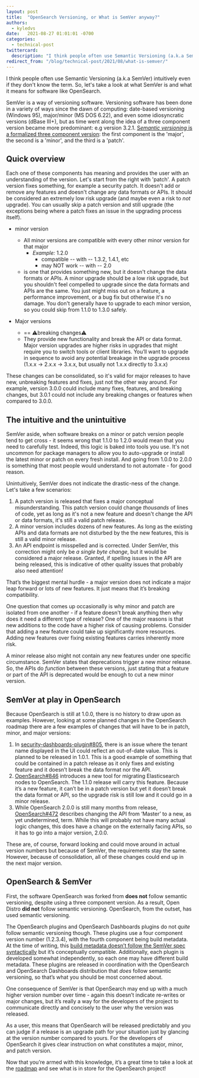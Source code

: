 ```yaml
---
layout: post
title:  "OpenSearch Versioning, or What is SemVer anyway?"
authors: 
  - kyledvs
date:   2021-08-27 01:01:01 -0700
categories: 
  - technical-post
twittercard:
  description: "I think people often use Semantic Versioning (a.k.a SemVer) intuitively even if they don't know the term. So, let's take a look at what SemVer is and what it means for software like OpenSearch."
redirect_from: "/blog/technical-post/2021/08/what-is-semver/"
---
```


I think people often use Semantic Versioning (a.k.a SemVer) intuitively even if they don't know the term. So, let's take a look at what SemVer is and what it means for software like OpenSearch.

SemVer is a way of versioning software. Versioning software has been done in a variety of ways since the dawn of computing: date-based versioning (Windows 95), major/minor (MS DOS 6.22), and even some idiosyncratic versions (dBase III+), but as time went along the idea of a three component version became more predominant: e.g version 3.2.1. [S*emantic versioning* is a formalized three component version](https://semver.org/): the first component is the 'major', the second is a 'minor', and the third is a 'patch'.

## Quick overview

Each one of these components has meaning and provides the user with an understanding of the version. Let's start from the right with 'patch'. A patch version fixes something, for example a security patch. It doesn't add or remove any features and doesn't change any data formats or APIs. It should be considered an extremely low risk upgrade (and maybe even a risk to *not* upgrade). You can usually skip a patch version and still upgrade (the exceptions being where a patch fixes an issue in the upgrading process itself).

* minor version
  * All minor versions are compatible with every other minor version for that major
    * _Example:_ 1.2.0
      * compatible -- with -- 1.3.2, 1.4.1, etc
      * may NOT work -- with -- 2.0
  * is one that provides something new, but it doesn't change the data formats or APIs. A minor upgrade should be a low risk upgrade, but you shouldn't feel compelled to upgrade since the data formats and APIs are the same. You just might miss out on a feature, a performance improvement, or a bug fix but otherwise it's no damage. You don't generally have to upgrade to each minor version, so you could skip from 1.1.0 to 1.3.0 safely. 

* Major versions
  * == ⚠️breaking changes⚠️
  * They provide new functionality and break the API or data format. Major version upgrades are higher risks in upgrades that might require you to switch tools or client libraries. You’ll want to upgrade in sequence to avoid any potential breakage in the upgrade process (1.x.x → 2.x.x → 3.x.x, but usually not 1.x.x directly to 3.x.x)

These changes can be consolidated, so it's valid for major releases to have new, unbreaking features and fixes, just not the other way around. For example, version 3.0.0 could include many fixes, features, and breaking changes, but 3.0.1 could not include any breaking changes or features when compared to 3.0.0.

## The intuitive and the unintuitive

SemVer aside, when software breaks on a minor or patch version people tend to get cross - it seems wrong that 1.1.0 to 1.2.0 would mean that you need to carefully test. Indeed, this logic is baked into tools you use. It's not uncommon for package managers to allow you to auto-upgrade or install the latest minor or patch on every fresh install. And going from 1.0.0 to 2.0.0 is something that most people would understand to not automate - for good reason.

Unintuitively, SemVer does not indicate the drastic-ness of the change. Let's take a few scenarios:

1. A patch version is released that fixes a major conceptual misunderstanding. This patch version could change *thousands* of lines of code, yet as long as it's not a new feature and doesn't change the API or data formats, it's still a valid patch release.
2. A minor version includes dozens of new features. As long as the existing APIs and data formats are not disturbed by the the new features, this is still a valid minor release. 
3. An API endpoint is misspelled and is corrected. Under SemVer, this correction might only be *a single byte change*, but it would be considered a major release. Granted, if spelling issues in the API are being released, this is indicative of other quality issues that probably also need attention! 

That’s the biggest mental hurdle - a major version does not indicate a major leap forward or lots of new features. It just means that it’s breaking compatibility.

One question that comes up occasionally is why minor and patch are isolated from one another - if a feature doesn't break anything then why does it need a different type of release? One of the major reasons is that new additions to the code have a higher risk of causing problems. Consider that adding a new feature could take up significantly more resources. Adding new features over fixing existing features carries inherently more risk.

A minor release also might not contain any new features under one specific circumstance. SemVer states that deprecations trigger a new minor release. So, the APIs do *function* between these versions, just stating that a feature or part of the API is deprecated would be enough to cut a new minor version.

## SemVer at play in OpenSearch

Because OpenSearch is still at 1.0.0, there is no history to draw upon as examples. However, looking at some planned changes in the OpenSearch roadmap there are a few examples of changes that will have to be in patch, minor, and major versions:

1. In [security-dashboards-plugin#805](https://github.com/opensearch-project/security-dashboards-plugin/issues/805), there is an issue where the tenant name displayed in the UI could reflect an out-of-date value. This is planned to be released in 1.0.1. This is a good example of something that could be contained in a patch release as it only fixes and existing feature and it doesn’t break the data format nor the API.
2. [OpenSearch#846](https://github.com/opensearch-project/OpenSearch/pull/846) introduces a new tool for migrating Elasticsearch nodes to OpenSearch. The 1.1.0 release will carry this feature. Because it’s a new feature, it can’t be in a patch version but yet it doesn’t break the data format or API, so the upgrade risk is still low and it could go in a minor release.
3. While OpenSearch 2.0.0 is still many months from release, [OpenSearch#472](https://github.com/opensearch-project/OpenSearch/issues/472) describes changing the API from ‘Master’ to a new, as yet undetermined, term. While this will probably not have many actual logic changes, this does have a change on the externally facing APIs, so it has to go into a major version, 2.0.0.

These are, of course, forward looking and could move around in actual version numbers but because of SemVer, the requirements stay the same. However, because of consolidation, all of these changes could end up in the next major version.


## OpenSearch & SemVer

First, the software OpenSearch was forked from **does not** follow semantic versioning, despite using a three component version. As a result, Open Distro **did not** follow semantic versioning. OpenSearch, from the outset, has used semantic versioning. 

The OpenSearch plugins and OpenSearch Dashboards plugins do not *quite* follow semantic versioning though. These plugins use a four component version number (1.2.3.4), with the fourth component being build metadata. At the time of writing, this [build metadata doesn’t follow the SemVer spec syntactically](https://semver.org/#spec-item-10) but it’s conceptually compatible. Additionally, each plugin is developed somewhat independently, so each one may have different build metadata. These plugins are released in coordination with the OpenSearch and OpenSearch Dashboards distribution that *does* follow semantic versioning, so that’s what you should be most concerned about.

One consequence of SemVer is that OpenSearch may end up with a much higher version number over time - again this doesn’t indicate re-writes or major changes, but it’s really a way for the developers of the project to communicate directly and concisely to the user why the version was released.

As a user, this means that OpenSearch will be released predictably and you can judge if a release is an upgrade path for your situation just by glancing at the version number compared to yours. For the developers of OpenSearch it gives clear instruction on what constitutes a major, minor, and patch version.

Now that you’re armed with this knowledge, it’s a great time to take a look at the [roadmap](https://github.com/orgs/opensearch-project/projects/206) and see what is in store for the OpenSearch project!


